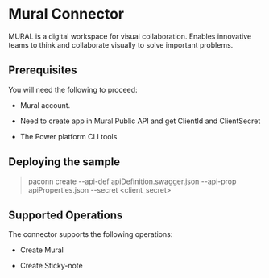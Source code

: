 # Mural Connector

MURAL is a digital workspace for visual collaboration. Enables innovative teams to think and collaborate visually to solve important problems.

## Prerequisites

You will need the following to proceed:

* Mural account.

* Need to create app in Mural Public API and get ClientId and ClientSecret

* The Power platform CLI tools

## Deploying the sample

> paconn create --api-def apiDefinition.swagger.json --api-prop apiProperties.json --secret <client_secret>

## Supported Operations

The connector supports the following operations:

* Create Mural

* Create Sticky-note
